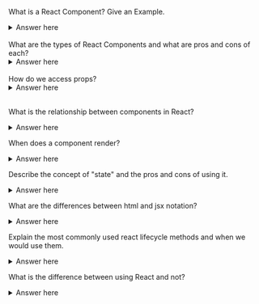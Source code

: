 
What is a React Component? Give an Example.
<details>
  <summary>Answer here</summary>
  A React Component is a function that returns a single react element, a repeatable part of a website. Examples might include a form, navbar, list, list item. 
</details>
<br>
What are the types of React Components and what are pros and cons of each?

<details>
  <summary>Answer here</summary>
  The two types of React Components are Functional versus Stateful Class Components. Functional components are preferred if possible because of simplicity, however Stateful Class Components can be used to manage the state of a particular element if necessary. A recurrent example of a Stateful Class Component is with a Form, where the inputs should be managed by state.
</details>
<br>
How do we access props?

<details>
  <summary>Answer here</summary>
Props are properties passed down from the parent component. Within a functional component, props are accessed directly with the argument props, or destructured keys of props. Within a stateful class component props are accessed with this.props (after a constructor is built with props as an arguement and super(props){} is within that constructor)
</details>
<br>

What is the relationship between components in React?

<details>
  <summary>Answer here</summary>
  parent-child relationship tree like relationship where props are passed from the parents and used in the components
</details>

When does a component render?

<details>
  <summary>Answer here</summary>
    1. When the state changes
	1. Parent's props changes
	1. Component mounts the first time(when the page loads)
</details>

Describe the concept of "state" and the pros and cons of using it.

<details>
  <summary>Answer here</summary>
  1. State are objects that stores the information about a component.
  1. States must be kept simple. States are the objects which determine components rendering and behavior.
  1. accessed by this.state()
  1. pros - powerful, render the components easily with state
  1. cons - can be heavy
</details>

What are the differences between html and jsx notation?

<details>
  <summary>Answer here</summary>
  JSX (Java Script XML) allows one to inject javascript into html notation and is used by React to generate more dynamic html. HTML is similar, but does not allow javascript outside of script tags.
</details>

Explain the most commonly used react lifecycle methods and when we would use them.

<details>
  <summary>Answer here</summary>
  componendDidMount() - Commonly used to load data with an ajax call. May set state in this method.
  componendWillReceiveProps() - Used to trigger state changes based on changes to particular props. May set state.
</details>

What is the difference between using React and not?

<details>
  <summary>Answer here</summary>
  React is a stronger tool when it comes to handeling state; it has an entire lifecycle system that allows your code to be more dynamic and 'react' to changes more efficiently. However, writing your code with a typical MCV model is also efficient depending on how dynamic your pages are.
</details>
